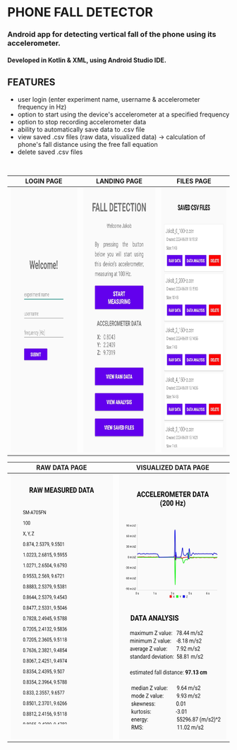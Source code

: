 # PHONE FALL DETECTOR

### Android app for detecting vertical fall of the phone using its accelerometer.
#### Developed in Kotlin & XML, using Android Studio IDE.

## FEATURES
- user login (enter experiment name, username & accelerometer frequency in Hz)
- option to start using the device's accelerometer at a specified frequency
- option to stop recording accelerometer data
- ability to automatically save data to .csv file
- view saved .csv files (raw data, visualized data) &rarr; calculation of phone's fall distance using the free fall equation
- delete saved .csv files
</br>

| LOGIN PAGE                                                                                 | LANDING PAGE                                                                                  | FILES PAGE                                                                                                |
| :---:                                                                                      | :---:                                                                                         | :---:                                                                                                     |
| <img src="screenshots/login.jpg" alt="login_page" style="height: 600px; width: 300px;" />  | <img src="screenshots/measure.jpg" alt="landing_page" style="height: 600px; width: 300px;" /> | <img src="screenshots/files_list.jpg" alt="files_list_page" style="height: 600px; width: 300px;" />       |

| RAW DATA PAGE                                                                              | VISUALIZED DATA PAGE                                                                                      |
| :---:                                                                                      | :---:                                                                                                     |
| <img src="screenshots/raw_data.jpg" alt="raw_data" style="height: 600px; width: 300px;" /> | <img src="screenshots/visualized_data.jpg" alt="visualized data" style="height: 600px; width: 300px;" />  |
